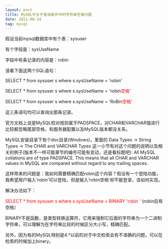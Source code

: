 ```yaml
---
layout: post
title: MySQL中关于查询条件中的字符串空格问题 
date: 2011-08-24 
tag: mysql
---
```


假设当前mysql数据库中有个表：sysuser

有个字段是：sysUseName

字段中有条记录的内容是：robin

请看下面这两个SQL语句：

SELECT * from sysuser s  where s.sysUseName = 'robin'

SELECT * from sysuser s  where s.sysUseName = 'robin<span style="color:red">空格</span>'

SELECT * from sysuser s  where   s.sysUseName  =  'RoBin<span style="color:red">空格</span>'

这三条语句均可以查询出那条记录。

官方文档上说是MySQL校对规则属于PADSPACE，对CHAR和VARCHAR值进行比较都忽略尾部空格，和服务器配置以及MySQL版本都没关系。

MySQL安装目录下有个doc目录(Windows)，里面的 Data Types -> String Types -> The CHAR and VARCHAR Types 这一小节有对这个问题的说明以及相关的例子(版本不一样可能章节的编号可能有变动，还是看标题吧): All MySQL collations are of type PADSPACE. This means that all CHAR and VARCHAR values in MySQL are compared without regard to any trailing spaces.    

这样带来的问题是：我如何需要精确匹配robin这个内容？假设有一个登陆功能，我希望用户输入‘robin’可以登陆，但是输入‘robin空格’却不能登录，该如何实现。

解决办法如下：

<span style="color:red">SELECT * from sysuser s  where   s.sysUseName  = BINARY 'robin '</span>
(robin后有空格）

BINARY不是函数，是类型转换运算符，它用来强制它后面的字符串为一个二进制字符串，可以理解为在字符串比较的时候区分大小写，精确匹配。

另外，因为有的MySQL特别是4.*以前的对于中文检索会有不准确的问题，可以在检索的时候加上binary。


